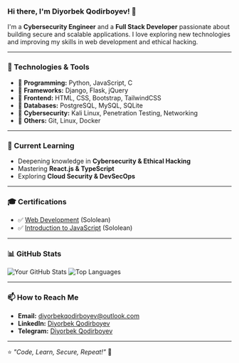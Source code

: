### Hi there, I'm Diyorbek Qodirboyev! 👋

I'm a **Cybersecurity Engineer** and a **Full Stack Developer** passionate about building secure and scalable applications. I love exploring new technologies and improving my skills in web development and ethical hacking.

---

### 🚀 Technologies & Tools
- 🔹 **Programming:** Python, JavaScript, C
- 🔹 **Frameworks:** Django, Flask, jQuery
- 🔹 **Frontend:** HTML, CSS, Bootstrap, TailwindCSS
- 🔹 **Databases:** PostgreSQL, MySQL, SQLite
- 🔹 **Cybersecurity:** Kali Linux, Penetration Testing, Networking
- 🔹 **Others:** Git, Linux, Docker

---

### 🌱 Current Learning
- Deepening knowledge in **Cybersecurity & Ethical Hacking**
- Mastering **React.js & TypeScript**
- Exploring **Cloud Security & DevSecOps**

---

### 🎓 Certifications
- ✅ [Web Development](https://www.sololearn.com/certificates/CC-0HB432QB) (Sololean)
- ✅ [Introduction to JavaScript](https://www.sololearn.com/certificates/CC-IULO82XE) (Sololean)

---

### 📊 GitHub Stats
![Your GitHub Stats](https://github-readme-stats.vercel.app/api?username=whdev36&show_icons=true&theme=radical)
![Top Languages](https://github-readme-stats.vercel.app/api/top-langs/?username=whdev36&layout=compact&theme=radical)

---

### 📫 How to Reach Me
- **Email:** diyorbekqodirboyev@outlook.com
- **LinkedIn:** [Diyorbek Qodirboyev](https://www.linkedin.com/in/diyorbek-qodirboyev-472b87341/)
- **Telegram:** [Diyorbek Qodirboyev](https://t.me/whdev36)

---

⭐️ _"Code, Learn, Secure, Repeat!"_ 🚀